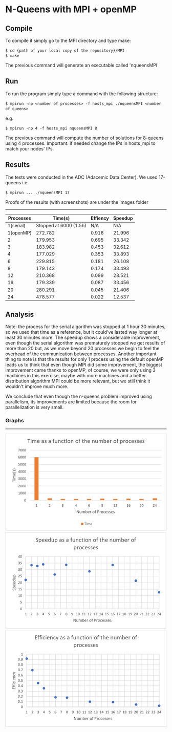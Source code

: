 # N-Queens with MPI + openMP

## Compile

To compile it simply go to the MPI directory and type make:

	$ cd {path of your local copy of the repository}/MPI
	$ make

The previous command will generate an executable called 'nqueensMPI'

## Run

To run the program simply type a command with the following structure:
	
	$ mpirun -np <number of processes> -f hosts_mpi ./nqueensMPI <number of queens>

e.g.

	$ mpirun -np 4 -f hosts_mpi nqueensMPI 8

The previous command will compute the number of solutions for 8-queens using 4 processes. Important: if needed change the IPs in hosts_mpi to match your nodes' IPs.

## Results
The tests were conducted in the ADC (Adacemic Data Center). We used 17-queens i.e:
    
    $ mpirun ... ./nqueensMPI 17

Proofs of the results (with screenshots) are under the images folder

---

| Processes | Time(s)                | Effiency | Speedup |
| -------   | -------                | -------- | ------- |
| 1(serial) | Stopped at 6000 (1.5h) | N/A      | N/A     |
| 1(openMP) | 272.782                | 0.916    | 21.996  |
| 2         | 179.953                | 0.695    | 33.342  |
| 3         | 183.982                | 0.453    | 32.612  |
| 4         | 177.029                | 0.353    | 33.893  |
| 6         | 229.815                | 0.181    | 26.108  |
| 8         | 179.143                | 0.174    | 33.493  |
| 12        | 210.368                | 0.099    | 28.521  |
| 16        | 179.339                | 0.087    | 33.456  |
| 20        | 280.291                | 0.045    | 21.406  |
| 24        | 478.577                | 0.022    | 12.537  |

## Analysis

Note: the process for the serial algorithm was stopped at 1 hour 30 minutes, so we used that time as a reference, but it could've lasted way longer at least 30 minutes more. The speedup shows a considerable improvement, even though the serial algorithm was prematurely stopped we get results of more than 20 but, as we move beyond 20 processes we begin to feel the overhead of the communication between processes. Another important thing to note is that the results for only 1 process using the default openMP leads us to think that even though MPI did some improvement, the biggest improvement came thanks to openMP, of course, we were only using 3 machines in this exercise, maybe with more machines and a better distribution algorithm MPI could be more relevant, but we still think it wouldn't improve much more. 

We conclude that even though the n-queens problem improved using parallelism, its improvements are limited because the room for parallelization is very small.

### Graphs
---
![Time vs Threads](images/time.jpg)
![Time vs Threads](images/speedup.jpg)
![Time vs Threads](images/efficiency.jpg)

